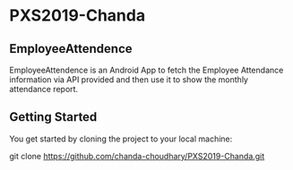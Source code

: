 # PXS2019-Chanda
## EmployeeAttendence
EmployeeAttendence is an Android App to fetch the Employee Attendance
information via API provided and then use it to show the monthly attendance report.
## Getting Started
You get started by cloning the project to your local machine:

git clone https://github.com/chanda-choudhary/PXS2019-Chanda.git

